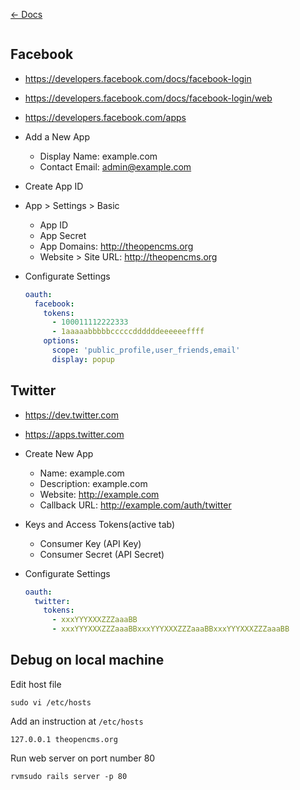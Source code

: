 [&larr; Docs](./README.md)

```
```

## Facebook

* https://developers.facebook.com/docs/facebook-login
* https://developers.facebook.com/docs/facebook-login/web
* https://developers.facebook.com/apps
* Add a New App

  * Display Name: example.com
  * Contact Email: admin@example.com

* Create App ID

* App > Settings > Basic

  * App ID
  * App Secret
  * App Domains: http://theopencms.org
  * Website > Site URL: http://theopencms.org

* Configurate Settings

  ```yaml
  oauth:
    facebook:
      tokens:
        - 100011112222333
        - 1aaaaabbbbbcccccddddddeeeeeeffff
      options:
        scope: 'public_profile,user_friends,email'
        display: popup
  ```

## Twitter

* https://dev.twitter.com
* https://apps.twitter.com
* Create New App

  * Name: example.com
  * Description: example.com
  * Website: http://example.com
  * Callback URL: http://example.com/auth/twitter

* Keys and Access Tokens(active tab)

  * Consumer Key (API Key)
  * Consumer Secret (API Secret)

* Configurate Settings

  ```yaml
  oauth:
    twitter:
      tokens:
        - xxxYYYXXXZZZaaaBB
        - xxxYYYXXXZZZaaaBBxxxYYYXXXZZZaaaBBxxxYYYXXXZZZaaaBB
  ```

## Debug on local machine

Edit host file

```
sudo vi /etc/hosts
```

Add an instruction at `/etc/hosts`

```
127.0.0.1 theopencms.org
```

Run web server on port number 80

```
rvmsudo rails server -p 80
```
